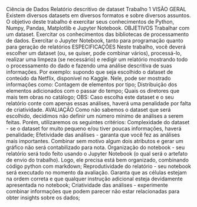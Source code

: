 
Ciência de Dados
Relatório descritivo de dataset 
Trabalho 1
VISÃO GERAL
Existem diversos datasets em diversos formatos e sobre diversos assuntos. O objetivo deste trabalho é exercitar seus conhecimentos de Python, Numpy, Pandas, Matplotlib e Jupyter Notebook.
OBJETIVOS
Trabalhar com um dataset.
Exercitar os conhecimentos das bibliotecas de processamento de dados.
Exercitar o Jupyter Notebook, tanto para programação quanto para geração de relatórios
ESPECIFICAÇÕES
Neste trabalho, você deverá escolher um dataset (ou, se quiser, pode combinar vários), processá-lo, realizar uma limpeza (se necessário) e redigir um relatório mostrando todo o processamento do dado e fazendo uma análise descritiva de suas informações. Por exemplo: supondo que seja escolhido o dataset de conteúdo da Netflix, disponível no Kaggle. Nele, pode ser mostrado informações como:
Contagem de elementos por tipo;
Distribuição dos elementos adicionados com o passar do tempo;
Quais os diretores que mais tem obras no catálogo;
OBS: Caso escolha este dataset e o seu relatório conte com apenas essas análises, haverá uma penalidade por falta de criatividade.
AVALIAÇÃO
Como não sabemos o dataset que será escolhido, decidimos não definir um número mínimo de análises a serem feitas. Porém, utilizaremos os seguintes critérios:
Complexidade do dataset - se o dataset for muito pequeno e/ou tiver poucas informações, haverá penalidade;
Efetividade das análises - garanta que você fez as análises mais importantes. Combinar sem motivo algum dois atributos e gerar um gráfico não será contabilizado para nota.
Organização do notebook - seu relatório será todo feito usando o Jupyter Notebook (o qual será o artefato de envio do trabalho). Logo, ele precisa está bem organizado, combinando código python com markdown;
Reprodutividade do relatório - seu notebook será executado no momento da avaliação. Garanta que as células estejam na ordem correta e que qualquer instrução adicional esteja devidamente apresentada no notebook;
Criatividade das análises - experimente combinar informações que podem parecer não estar relacionadas para obter insights sobre os dados;
